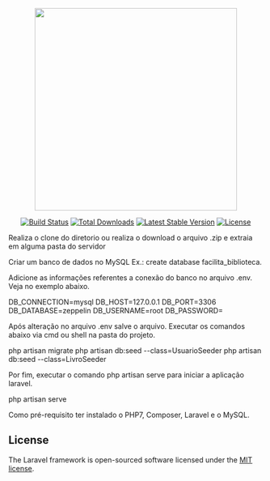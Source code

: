 <p align="center"><a href="https://laravel.com" target="_blank"><img src="https://raw.githubusercontent.com/laravel/art/master/logo-lockup/5%20SVG/2%20CMYK/1%20Full%20Color/laravel-logolockup-cmyk-red.svg" width="400"></a></p>

<p align="center">
<a href="https://travis-ci.org/laravel/framework"><img src="https://travis-ci.org/laravel/framework.svg" alt="Build Status"></a>
<a href="https://packagist.org/packages/laravel/framework"><img src="https://img.shields.io/packagist/dt/laravel/framework" alt="Total Downloads"></a>
<a href="https://packagist.org/packages/laravel/framework"><img src="https://img.shields.io/packagist/v/laravel/framework" alt="Latest Stable Version"></a>
<a href="https://packagist.org/packages/laravel/framework"><img src="https://img.shields.io/packagist/l/laravel/framework" alt="License"></a>
</p>

Realiza o clone do diretorio ou realiza o download o arquivo .zip e extraia em alguma pasta do servidor

Criar um banco de dados no MySQL Ex.: create database facilita_biblioteca.

Adicione as informações referentes a conexão do banco no arquivo .env. Veja no exemplo abaixo. 

DB_CONNECTION=mysql
DB_HOST=127.0.0.1
DB_PORT=3306
DB_DATABASE=zeppelin
DB_USERNAME=root
DB_PASSWORD=

Após alteração no arquivo .env salve o arquivo. Executar os comandos abaixo via cmd ou shell na pasta do projeto.

php artisan migrate
php artisan db:seed --class=UsuarioSeeder
php artisan db:seed --class=LivroSeeder

Por fim, executar o comando php artisan serve para iniciar a aplicação laravel.

php artisan serve

Como pré-requisito ter instalado o PHP7, Composer, Laravel e o MySQL.

## License

The Laravel framework is open-sourced software licensed under the [MIT license](https://opensource.org/licenses/MIT).
